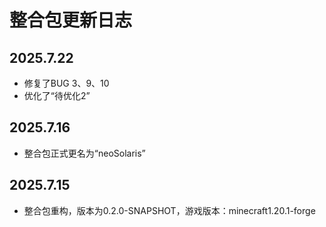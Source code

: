 # 整合包更新日志
## 2025.7.22
+   修复了BUG 3、9、10
+   优化了“待优化2”
## 2025.7.16
+   整合包正式更名为“neoSolaris”
## 2025.7.15
+   整合包重构，版本为0.2.0-SNAPSHOT，游戏版本：minecraft1.20.1-forge

